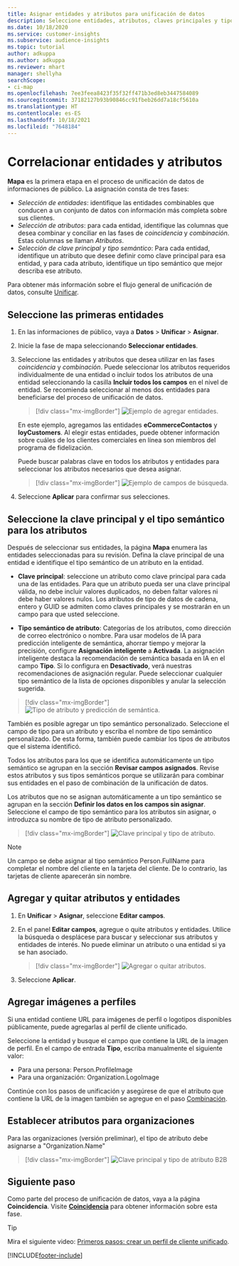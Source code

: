 ```yaml
---
title: Asignar entidades y atributos para unificación de datos
description: Seleccione entidades, atributos, claves principales y tipos semánticos para asignar datos al perfil de cliente unificado.
ms.date: 10/18/2020
ms.service: customer-insights
ms.subservice: audience-insights
ms.topic: tutorial
author: adkuppa
ms.author: adkuppa
ms.reviewer: mhart
manager: shellyha
searchScope:
- ci-map
ms.openlocfilehash: 7ee3feea8423f35f32ff471b3ed8eb3447584089
ms.sourcegitcommit: 37182127b93b90846cc91fbeb26dd7a18cf5610a
ms.translationtype: HT
ms.contentlocale: es-ES
ms.lasthandoff: 10/18/2021
ms.locfileid: "7648184"
---
```

# <a name="map-entities-and-attributes"></a>Correlacionar entidades y atributos

**Mapa** es la primera etapa en el proceso de unificación de datos de informaciones de público. La asignación consta de tres fases:

- *Selección de entidades*: identifique las entidades combinables que conducen a un conjunto de datos con información más completa sobre sus clientes.
- *Selección de atributos*: para cada entidad, identifique las columnas que desea combinar y conciliar en las fases de *coincidencia* y *combinación*. Estas columnas se llaman *Atributos*.
- *Selección de clave principal y tipo semántico*: Para cada entidad, identifique un atributo que desee definir como clave principal para esa entidad, y para cada atributo, identifique un tipo semántico que mejor describa ese atributo.

Para obtener más información sobre el flujo general de unificación de datos, consulte [Unificar](data-unification.md).

## <a name="select-the-first-entities"></a>Seleccione las primeras entidades

1. En las informaciones de público, vaya a **Datos** > **Unificar** > **Asignar**.

2. Inicie la fase de mapa seleccionando **Seleccionar entidades**.

3. Seleccione las entidades y atributos que desea utilizar en las fases *coincidencia* y *combinación*. Puede seleccionar los atributos requeridos individualmente de una entidad o incluir todos los atributos de una entidad seleccionando la casilla **Incluir todos los campos** en el nivel de entidad. Se recomienda seleccionar al menos dos entidades para beneficiarse del proceso de unificación de datos.

   > [!div class="mx-imgBorder"]
   > ![Ejemplo de agregar entidades.](media/data-manager-configure-map-add-entities-example.png "Ejemplo de agregar entidades")

   En este ejemplo, agregamos las entidades **eCommerceContactos** y **loyCustomers**. Al elegir estas entidades, puede obtener información sobre cuáles de los clientes comerciales en línea son miembros del programa de fidelización.
   
   Puede buscar palabras clave en todos los atributos y entidades para seleccionar los atributos necesarios que desea asignar.
   
     > [!div class="mx-imgBorder"]
   > ![Ejemplo de campos de búsqueda.](media/data-manager-configure-map-search-fields-example.png "Ejemplo de campos de búsqueda")

4. Seleccione **Aplicar** para confirmar sus selecciones.

## <a name="select-primary-key-and-semantic-type-for-attributes"></a>Seleccione la clave principal y el tipo semántico para los atributos

Después de seleccionar sus entidades, la página **Mapa** enumera las entidades seleccionadas para su revisión. Defina la clave principal de una entidad e identifique el tipo semántico de un atributo en la entidad.

- **Clave principal**: seleccione un atributo como clave principal para cada una de las entidades. Para que un atributo pueda ser una clave principal válida, no debe incluir valores duplicados, no deben faltar valores ni debe haber valores nulos. Los atributos de tipo de datos de cadena, entero y GUID se admiten como claves principales y se mostrarán en un campo para que usted seleccione.

- **Tipo semántico de atributo**: Categorías de los atributos, como dirección de correo electrónico o nombre. Para usar modelos de IA para predicción inteligente de semántica, ahorrar tiempo y mejorar la precisión, configure **Asignación inteligente** a **Activada**. La asignación inteligente destaca la recomendación de semántica basada en IA en el campo **Tipo**. Si lo configura en **Desactivado**, verá nuestras recomendaciones de asignación regular. Puede seleccionar cualquier tipo semántico de la lista de opciones disponibles y anular la selección sugerida.

> [!div class="mx-imgBorder"]
> ![Tipo de atributo y predicción de semántica.](media/data-manager-configure-map-add-attributes-semantic-prediction.png "Tipo de atributo y predicción de semántica")

También es posible agregar un tipo semántico personalizado. Seleccione el campo de tipo para un atributo y escriba el nombre de tipo semántico personalizado. De esta forma, también puede cambiar los tipos de atributos que el sistema identificó.

Todos los atributos para los que se identifica automáticamente un tipo semántico se agrupan en la sección **Revisar campos asignados**. Revise estos atributos y sus tipos semánticos porque se utilizarán para combinar sus entidades en el paso de combinación de la unificación de datos.

Los atributos que no se asignan automáticamente a un tipo semántico se agrupan en la sección **Definir los datos en los campos sin asignar**. Seleccione el campo de tipo semántico para los atributos sin asignar, o introduzca su nombre de tipo de atributo personalizado.

> [!div class="mx-imgBorder"]
> ![Clave principal y tipo de atributo.](media/data-manager-configure-map-add-attributes.png "Clave principal y tipo de atributo")

> [!NOTE]
> Un campo se debe asignar al tipo semántico Person.FullName para completar el nombre del cliente en la tarjeta del cliente. De lo contrario, las tarjetas de cliente aparecerán sin nombre. 

## <a name="add-and-remove-attributes-and-entities"></a>Agregar y quitar atributos y entidades

1. En **Unificar** > **Asignar**, seleccione **Editar campos**.

2. En el panel **Editar campos**, agregue o quite atributos y entidades. Utilice la búsqueda o desplácese para buscar y seleccionar sus atributos y entidades de interés. No puede eliminar un atributo o una entidad si ya se han asociado.

   > [!div class="mx-imgBorder"]
   > ![Agregar o quitar atributos.](media/configure-data-map-edit.png "Agregar o quitar atributos")

3. Seleccione **Aplicar**.

## <a name="add-images-to-profiles"></a>Agregar imágenes a perfiles

Si una entidad contiene URL para imágenes de perfil o logotipos disponibles públicamente, puede agregarlas al perfil de cliente unificado.

Seleccione la entidad y busque el campo que contiene la URL de la imagen de perfil. En el campo de entrada **Tipo**, escriba manualmente el siguiente valor: 
- Para una persona: Person.ProfileImage
- Para una organización: Organization.LogoImage

Continúe con los pasos de unificación y asegúrese de que el atributo que contiene la URL de la imagen también se agregue en el paso [Combinación](merge-entities.md).

## <a name="set-attributes-for-organizations"></a>Establecer atributos para organizaciones

Para las organizaciones (versión preliminar), el tipo de atributo debe asignarse a "Organization.Name"
> [!div class="mx-imgBorder"]
> ![Clave principal y tipo de atributo B2B](media/configure-data-map-edit-b2b.png "Clave principal y tipo de atributo B2B")

## <a name="next-step"></a>Siguiente paso

Como parte del proceso de unificación de datos, vaya a la página **Coincidencia**. Visite [**Coincidencia**](match-entities.md) para obtener información sobre esta fase.

> [!TIP]
> Mira el siguiente video: [Primeros pasos: crear un perfil de cliente unificado](https://youtu.be/oBfGEhucAxs).


[!INCLUDE[footer-include](../includes/footer-banner.md)]